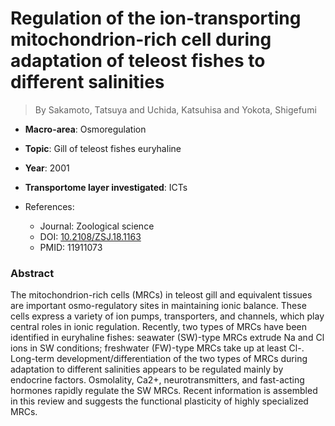 # Regulation of the ion-transporting mitochondrion-rich cell during adaptation of teleost fishes to different salinities

> By Sakamoto, Tatsuya and Uchida, Katsuhisa and Yokota, Shigefumi

- **Macro-area**: Osmoregulation
- **Topic**: Gill of teleost fishes euryhaline
- **Year**: 2001
- **Transportome layer investigated**: ICTs

- References:
  - Journal: Zoological science
  - DOI: [10.2108/ZSJ.18.1163](https://doi.org/10.2108/ZSJ.18.1163)
  - PMID: 11911073

### Abstract

The mitochondrion-rich cells (MRCs) in teleost gill and equivalent tissues are important osmo-regulatory sites in maintaining ionic balance. These cells express a variety of ion pumps, transporters, and channels, which play central roles in ionic regulation. Recently, two types of MRCs have been identified in euryhaline fishes: seawater (SW)-type MRCs extrude Na and Cl ions in SW conditions; freshwater (FW)-type MRCs take up at least Cl-. Long-term development/differentiation of the two types of MRCs during adaptation to different salinities appears to be regulated mainly by endocrine factors. Osmolality, Ca2+, neurotransmitters, and fast-acting hormones rapidly regulate the SW MRCs. Recent information is assembled in this review and suggests the functional plasticity of highly specialized MRCs.
